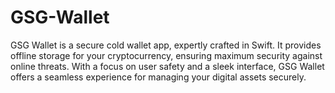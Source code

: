 # GSG-Wallet
GSG Wallet is a secure cold wallet app, expertly crafted in Swift. It provides offline storage for your cryptocurrency, ensuring maximum security against online threats. With a focus on user safety and a sleek interface, GSG Wallet offers a seamless experience for managing your digital assets securely.
